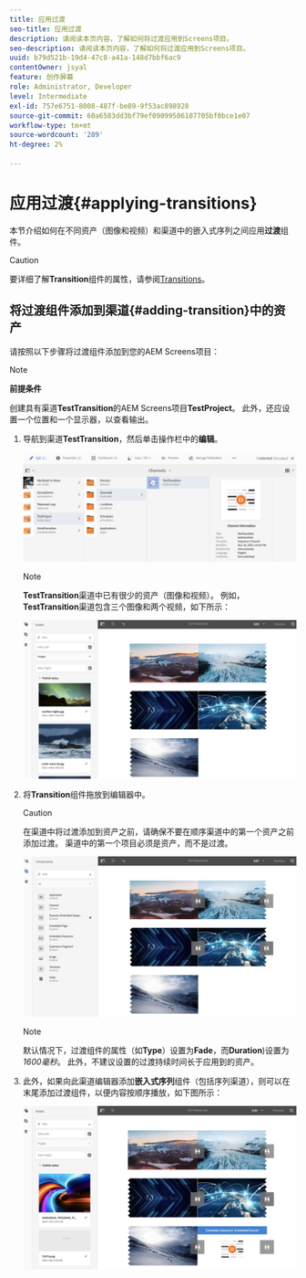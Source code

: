 ```yaml
---
title: 应用过渡
seo-title: 应用过渡
description: 请阅读本页内容，了解如何将过渡应用到Screens项目。
seo-description: 请阅读本页内容，了解如何将过渡应用到Screens项目。
uuid: b79d521b-19d4-47c8-a41a-148d7bbf6ac9
contentOwner: jsyal
feature: 创作屏幕
role: Administrator, Developer
level: Intermediate
exl-id: 757e6751-8008-487f-be89-9f53ac898928
source-git-commit: 60a6583dd3bf79ef09099506107705bf0bce1e07
workflow-type: tm+mt
source-wordcount: '289'
ht-degree: 2%

---
```


# 应用过渡{#applying-transitions}

本节介绍如何在不同资产（图像和视频）和渠道中的嵌入式序列之间应用&#x200B;**过渡**&#x200B;组件。


>[!CAUTION]
>
>要详细了解&#x200B;**Transition**&#x200B;组件的属性，请参阅[Transitions](adding-components-to-a-channel.md#transition)。

## 将过渡组件添加到渠道{#adding-transition}中的资产

请按照以下步骤将过渡组件添加到您的AEM Screens项目：

>[!NOTE]
>
>**前提条件**
>
>创建具有渠道&#x200B;**TestTransition**&#x200B;的AEM Screens项目&#x200B;**TestProject**。 此外，还应设置一个位置和一个显示器，以查看输出。

1. 导航到渠道&#x200B;**TestTransition**，然后单击操作栏中的&#x200B;**编辑**。

   ![图像1](assets/transitions1.png)

   >[!NOTE]
   >
   >**TestTransition**&#x200B;渠道中已有很少的资产（图像和视频）。 例如，**TestTransition**&#x200B;渠道包含三个图像和两个视频，如下所示：

   ![图像2](assets/transitions2.png)


1. 将&#x200B;**Transition**&#x200B;组件拖放到编辑器中。
   >[!CAUTION]
   >
   >在渠道中将过渡添加到资产之前，请确保不要在顺序渠道中的第一个资产之前添加过渡。 渠道中的第一个项目必须是资产，而不是过渡。

   ![图像3](assets/transitions3.png)

   >[!NOTE]
   >
   >默认情况下，过渡组件的属性（如&#x200B;**Type**）设置为&#x200B;**Fade**，而&#x200B;**Duration**)设置为&#x200B;*1600毫秒*。  此外，不建议设置的过渡持续时间长于应用到的资产。

1. 此外，如果向此渠道编辑器添加&#x200B;**嵌入式序列**&#x200B;组件（包括序列渠道），则可以在末尾添加过渡组件，以便内容按顺序播放，如下图所示：

   ![图像3](assets/transitions5.png)
